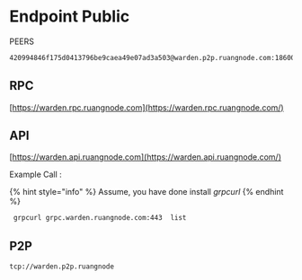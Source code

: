 # Endpoint Public

PEERS

```bash
420994846f175d0413796be9caea49e07ad3a503@warden.p2p.ruangnode.com:18600
```

## RPC

[https://warden.rpc.ruangnode.com](https://warden.rpc.ruangnode.com/)

## API

[https://warden.api.ruangnode.com](https://warden.api.ruangnode.com/)

Example Call :

{% hint style="info" %}
Assume, you have done install _grpcurl_
{% endhint %}

```bash
 grpcurl grpc.warden.ruangnode.com:443  list
```

## P2P

```
tcp://warden.p2p.ruangnode
```
